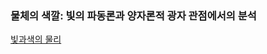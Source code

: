### 물체의 색깔: 빛의 파동론과 양자론적 광자 관점에서의 분석

<a href="https://redwoods.github.io/physics/study-ai/%EB%B9%9B%EA%B3%BC%EC%84%B9-%ED%8C%8C%EB%8F%99%EA%B3%BC%EA%B4%91%EC%9E%90/" target="_blank">빛과색의 물리</a>

